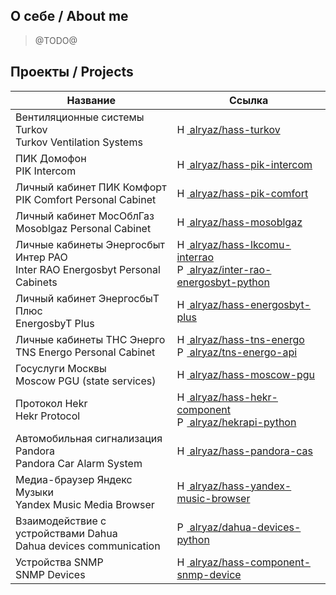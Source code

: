 ## О себе / About me

> @TODO@

## Проекты / Projects
| Название | Ссылка |
| --- | --- |
| Вентиляционные системы Turkov <br> Turkov Ventilation Systems | [<img src="https://www.home-assistant.io/images/home-assistant-logo.svg" width="16" alt="Home Assistant"> alryaz/hass-turkov](https://github.com/alryaz/hass-turkov) |
| ПИК Домофон <br> PIK Intercom | [<img src="https://www.home-assistant.io/images/home-assistant-logo.svg" width="16" alt="Home Assistant"> alryaz/hass-pik-intercom](https://github.com/alryaz/hass-pik-intercom) |
| Личный кабинет ПИК Комфорт <br> PIK Comfort Personal Cabinet | [<img src="https://www.home-assistant.io/images/home-assistant-logo.svg" width="16" alt="Home Assistant"> alryaz/hass-pik-comfort](https://github.com/alryaz/hass-pik-comfort) |
| Личный кабинет МосОблГаз <br> Mosoblgaz Personal Cabinet | [<img src="https://www.home-assistant.io/images/home-assistant-logo.svg" width="16" alt="Home Assistant"> alryaz/hass-mosoblgaz](https://github.com/alryaz/hass-mosoblgaz) |
| Личные кабинеты Энергосбыт Интер РАО <br> Inter RAO Energosbyt Personal Cabinets | [<img src="https://www.home-assistant.io/images/home-assistant-logo.svg" width="16" alt="Home Assistant"> alryaz/hass-lkcomu-interrao](https://github.com/alryaz/hass-lkcomu-interrao) <br> [<img src="https://www.python.org/static/community_logos/python-powered-h-50x65.png" width="16" alt="Python"> alryaz/inter-rao-energosbyt-python](https://github.com/alryaz/inter-rao-energosbyt-python) |
| Личный кабинет ЭнергосбыТ Плюс <br> EnergosbyT Plus | [<img src="https://www.home-assistant.io/images/home-assistant-logo.svg" width="16" alt="Home Assistant"> alryaz/hass-energosbyt-plus](https://github.com/alryaz/hass-energosbyt-plus) |
| Личные кабинеты ТНС Энерго <br> TNS Energo Personal Cabinet | [<img src="https://www.home-assistant.io/images/home-assistant-logo.svg" width="16" alt="Home Assistant"> alryaz/hass-tns-energo](https://github.com/alryaz/hass-tns-energo) <br> [<img src="https://www.python.org/static/community_logos/python-powered-h-50x65.png" width="16" alt="Python"> alryaz/tns-energo-api](https://github.com/alryaz/tns-energo-api) |
| Госуслуги Москвы <br> Moscow PGU (state services) | [<img src="https://www.home-assistant.io/images/home-assistant-logo.svg" width="16" alt="Home Assistant"> alryaz/hass-moscow-pgu](https://github.com/alryaz/hass-moscow-pgu) |
| Протокол Hekr <br> Hekr Protocol | [<img src="https://www.home-assistant.io/images/home-assistant-logo.svg" width="16" alt="Home Assistant"> alryaz/hass-hekr-component](https://github.com/alryaz/hass-hekr-component) <br> [<img src="https://www.python.org/static/community_logos/python-powered-h-50x65.png" width="16" alt="Python"> alryaz/hekrapi-python](https://github.com/alryaz/hekrapi-python) |
| Автомобильная сигнализация Pandora <br> Pandora Car Alarm System | [<img src="https://www.home-assistant.io/images/home-assistant-logo.svg" width="16" alt="Home Assistant"> alryaz/hass-pandora-cas](https://github.com/alryaz/hass-pandora-cas) |
| Медиа-браузер Яндекс Музыки <br> Yandex Music Media Browser | [<img src="https://www.home-assistant.io/images/home-assistant-logo.svg" width="16" alt="Home Assistant"> alryaz/hass-yandex-music-browser](https://github.com/alryaz/hass-yandex-music-browser) |
| Взаимодействие с устройствами Dahua <br> Dahua devices communication | [<img src="https://www.python.org/static/community_logos/python-powered-h-50x65.png" width="16" alt="Python"> alryaz/dahua-devices-python](https://github.com/alryaz/dahua-devices-python) |
| Устройства SNMP <br> SNMP Devices | [<img src="https://www.home-assistant.io/images/home-assistant-logo.svg" width="16" alt="Home Assistant"> alryaz/hass-component-snmp-device](https://github.com/alryaz/hass-component-snmp-device) |

